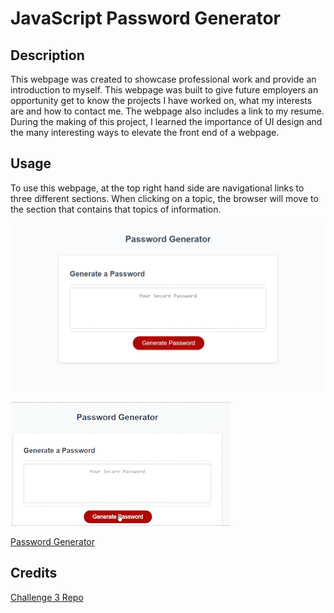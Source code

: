 # JavaScript Password Generator

## Description

This webpage was created to showcase professional work and provide an introduction to myself. This webpage was built to give future employers an opportunity get to know the projects I have worked on, what my interests are and how to contact me. The webpage also includes a link to my resume. During the making of this project, I learned the importance of UI design and the many interesting ways to elevate the front end of a webpage.


## Usage

To use this webpage, at the top right hand side are navigational links to three different sections. When clicking on a topic, the browser will move to the section that contains that topics of information. 

![Preview of Password Generator](./imgs/Screenshot%202023-04-20%20111826.png)

![Demo of Password Generator](./imgs/Javascript_Password_Generator_Demo.gif)

[Password Generator](https://k-pineda.github.io/JavaScript_Password_Generator/)

## Credits

[Challenge 3 Repo](https://github.com/k-pineda/JavaScript_Password_Generator.git)
